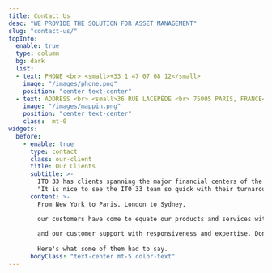 ```yaml
---
title: Contact Us
desc: "WE PROVIDE THE SOLUTION FOR ASSET MANAGEMENT"
slug: "contact-us/"
topInfo:
  enable: true
  type: column
  bg: dark
  list:
  - text: PHONE <br> <small>+33 1 47 07 08 12</small>
    image: "/images/phone.png"
    position: "center text-center"
  - text: ADDRESS <br> <small>36 RUE LACÉPÈDE <br> 75005 PARIS, FRANCE</small>
    image: "/images/mappin.png"
    position: "center text-center"
    class:  mt-0
widgets:
  before:
    - enable: true
      type: contact
      class: our-client
      title: Our Clients
      subtitle: >-
        ITO 33 has clients spanning the major financial centers of the world. <br>
        "It is nice to see the ITO 33 team so quick with their turnaround."<br> Large Swiss asset manager with a strong emphasis on convertible bonds"
      content: >-
        From New York to Paris, London to Sydney,    

        our customers have come to equate our products and services with quality and reliability,    
        
        and our customer support with responsiveness and expertise. Don't take our word for it, though.    
        
        Here's what some of them had to say.
      bodyClass: "text-center mt-5 color-text"
---
```

